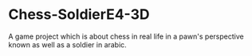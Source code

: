 # Chess-SoldierE4-3D
A game project which is about chess in real life in a pawn's perspective known as well as a soldier in arabic.  

